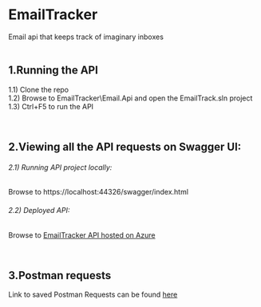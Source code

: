 # EmailTracker
Email api that keeps track of imaginary inboxes <br /> <br />


## 1.Running the API 
1.1) Clone the repo <br /> 
1.2) Browse to EmailTracker\Email.Api and open the EmailTrack.sln project <br /> 
1.3) Ctrl+F5 to run the API

<br />

## 2.Viewing all the API requests on Swagger UI:  
###### 2.1) Running API project locally:  
Browse to https://localhost:44326/swagger/index.html  <br /> 

###### 2.2) Deployed API:
Browse to [EmailTracker API hosted on Azure](https://emailtrackerapi20211211014900.azurewebsites.net/swagger/index.html)

<br /> 

## 3.Postman requests
Link to saved Postman Requests can be found [here](https://www.getpostman.com/collections/2e606695ba250fa4146c)